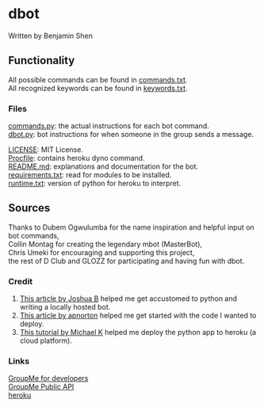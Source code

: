 # dbot
Written by Benjamin Shen

## Functionality
All possible commands can be found in [commands.txt](dictionaries/commands.txt).  
All recognized keywords can be found in [keywords.txt](dictionaries/keywords.txt).  

### Files
[commands.py](commands.py): the actual instructions for each bot command.  
[dbot.py](dbot.py): bot instructions for when someone in the group sends a message.  

[LICENSE](LICENSE): MIT License.  
[Procfile](Procfile): contains heroku dyno command.  
[README.md](README.md): explanations and documentation for the bot.  
[requirements.txt](requirements.txt): read for modules to be installed.  
[runtime.txt](runtime.txt): version of python for heroku to interpret.  

## Sources
Thanks to Dubem Ogwulumba for the name inspiration and helpful input on bot commands,  
Collin Montag for creating the legendary mbot (MasterBot),  
Chris Umeki for encouraging and supporting this project,  
the rest of D Club and GLOZZ for participating and having fun with dbot.

### Credit
1. [This article by Joshua B](http://sweb.uky.edu/~jtba252/index.php/2017/09/13/how-to-write-a-groupme-bot-using-python/) helped me get accustomed to python and writing a locally hosted bot.  
2. [This article by apnorton](http://www.apnorton.com/blog/2017/02/28/How-I-wrote-a-Groupme-Chatbot-in-24-hours/) helped me get started with the code I wanted to deploy.  
3. [This tutorial by Michael K](https://github.com/michaelkrukov/heroku-python-script) helped me deploy the python app to heroku (a cloud platform).  

### Links
[GroupMe for developers](https://dev.groupme.com)  
[GroupMe Public API](https://dev.groupme.com/docs/v3)  
[heroku](https://www.heroku.com)  
